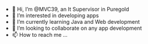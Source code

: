 - 👋 Hi, I’m @MVC39, an It Supervisor in Puregold
- 👀 I’m interested in developing apps
- 🌱 I’m currently learning Java and Web development
- 💞️ I’m looking to collaborate on any app development
- 📫 How to reach me ...

<!---
MVC39/MVC39 is a ✨ special ✨ repository because its `README.md` (this file) appears on your GitHub profile.
You can click the Preview link to take a look at your changes.
--->
